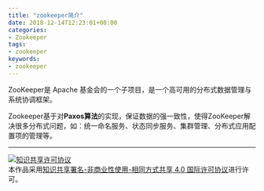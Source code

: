 ```yaml
---
title: "zookeeper简介"
date: 2018-12-14T12:23:01+08:00
categories:
- Zookeeper
tags:
- zookeeper
keywords:
- zookeeper
---
```


ZooKeeper是 Apache 基金会的一个子项目，是一个高可用的分布式数据管理与系统协调框架。

Zookeeper基于对**Paxos算法**的实现，保证数据的强一致性，使得ZooKeeper解决很多分布式问题，如：统一命名服务、状态同步服务、集群管理、分布式应用配置项的管理等。

<!--more-->

---

<a rel="license" href="http://creativecommons.org/licenses/by-nc-sa/4.0/"><img alt="知识共享许可协议" style="border-width:0" src="https://i.creativecommons.org/l/by-nc-sa/4.0/88x31.png" /></a><br />本作品采用<a rel="license" href="http://creativecommons.org/licenses/by-nc-sa/4.0/">知识共享署名-非商业性使用-相同方式共享 4.0 国际许可协议</a>进行许可。